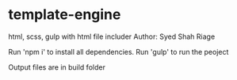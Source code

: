 # template-engine
html, scss, gulp with html file includer
Author: Syed Shah Riage

Run 'npm i' to install all dependencies.
Run 'gulp' to run the peoject

Output files are in build folder

